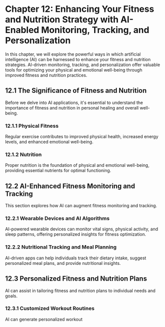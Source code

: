 Chapter 12: **Enhancing Your Fitness and Nutrition Strategy with AI-Enabled Monitoring, Tracking, and Personalization**
=======================================================================================================================

In this chapter, we will explore the powerful ways in which artificial intelligence (AI) can be harnessed to enhance your fitness and nutrition strategies. AI-driven monitoring, tracking, and personalization offer valuable tools for optimizing your physical and emotional well-being through improved fitness and nutrition practices.

12.1 **The Significance of Fitness and Nutrition**
--------------------------------------------------

Before we delve into AI applications, it's essential to understand the importance of fitness and nutrition in personal healing and overall well-being.

### 12.1.1 **Physical Fitness**

Regular exercise contributes to improved physical health, increased energy levels, and enhanced emotional well-being.

### 12.1.2 **Nutrition**

Proper nutrition is the foundation of physical and emotional well-being, providing essential nutrients for optimal functioning.

12.2 **AI-Enhanced Fitness Monitoring and Tracking**
----------------------------------------------------

This section explores how AI can augment fitness monitoring and tracking.

### 12.2.1 **Wearable Devices and AI Algorithms**

AI-powered wearable devices can monitor vital signs, physical activity, and sleep patterns, offering personalized insights for fitness optimization.

### 12.2.2 **Nutritional Tracking and Meal Planning**

AI-driven apps can help individuals track their dietary intake, suggest personalized meal plans, and provide nutritional insights.

12.3 **Personalized Fitness and Nutrition Plans**
-------------------------------------------------

AI can assist in tailoring fitness and nutrition plans to individual needs and goals.

### 12.3.1 **Customized Workout Routines**

AI can generate personalized workout
